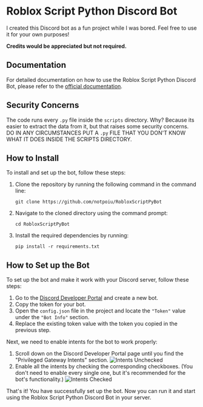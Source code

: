 # Roblox Script Python Discord Bot

I created this Discord bot as a fun project while I was bored. Feel free to use it for your own purposes!

**Credits would be appreciated but not required.**

## Documentation
For detailed documentation on how to use the Roblox Script Python Discord Bot, please refer to the [official documentation](https://upio.gitbook.io/roblox-script-bot-documentation/).

## Security Concerns
The code runs every `.py` file inside the `scripts` directory. Why? Because its easier to extract the data from it, but that raises some security concerns.
DO IN ANY CIRCUMSTANCES PUT A `.py` FILE THAT YOU DON'T KNOW WHAT IT DOES INSIDE THE SCRIPTS DIRECTORY.


## How to Install
To install and set up the bot, follow these steps:

1. Clone the repository by running the following command in the command line:
   ```
   git clone https://github.com/notpoiu/RobloxScriptPyBot
   ```
2. Navigate to the cloned directory using the command prompt:
   ```
   cd RobloxScriptPyBot
   ```
3. Install the required dependencies by running:
   ```
   pip install -r requirements.txt
   ```

## How to Set up the Bot

To set up the bot and make it work with your Discord server, follow these steps:

1. Go to the [Discord Developer Portal](https://discord.com/developers) and create a new bot.
2. Copy the token for your bot.
3. Open the `config.json` file in the project and locate the `"Token"` value under the `"Bot Info"` section.
4. Replace the existing token value with the token you copied in the previous step.

Next, we need to enable intents for the bot to work properly:

1. Scroll down on the Discord Developer Portal page until you find the "Privileged Gateway Intents" section.
   ![Intents Unchecked](https://github.com/notpoiu/RobloxScriptPyBot/assets/75510171/cd05f4ad-7cb5-4128-add7-9355f2a88467)
2. Enable all the intents by checking the corresponding checkboxes. (You don't need to enable every single one, but it's recommended for the bot's functionality.)
   ![Intents Checked](https://github.com/notpoiu/RobloxScriptPyBot/assets/75510171/856582c0-70f6-4605-9b34-6d1dea8f1f9f)

That's it! You have successfully set up the bot. Now you can run it and start using the Roblox Script Python Discord Bot in your server.
